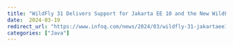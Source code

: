 ```yaml
---
title: "WildFly 31 Delivers Support for Jakarta EE 10 and the New WildFly Glow Provisioning Tools"
date:  2024-03-19
redirect_url: "https://www.infoq.com/news/2024/03/wildfly-31-jakartaee10-glow/"
categories: ["Java"]
---
```

